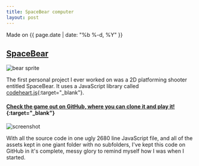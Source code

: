 ```yaml
---
title: SpaceBear computer
layout: post
---
```

Made on {{ page.date | date: "%b %-d, %Y" }}
## [SpaceBear]({{page.url}})

![bear sprite]({{site.url}}/images/spacebearleft.png)

The first personal project I ever worked on was a 2D platforming shooter entitled
SpaceBear. It uses a JavaScript library called [codeheart.js](https://casual-effects.com/codeheart/){:target="_blank"}.


<!--more-->

#### [**Check the game out on GitHub, where you can clone it and play it!**](https://github.com/eashwar/SpaceBear){:target="_blank"}
![screenshot]({{site.url}}/images/spacebear.png)

With all the source code in one ugly 2680 line JavaScript file, and all of the assets kept in one giant folder with no subfolders, I've kept this code on GitHub in it's complete, messy glory to remind myself how I was when I started.
